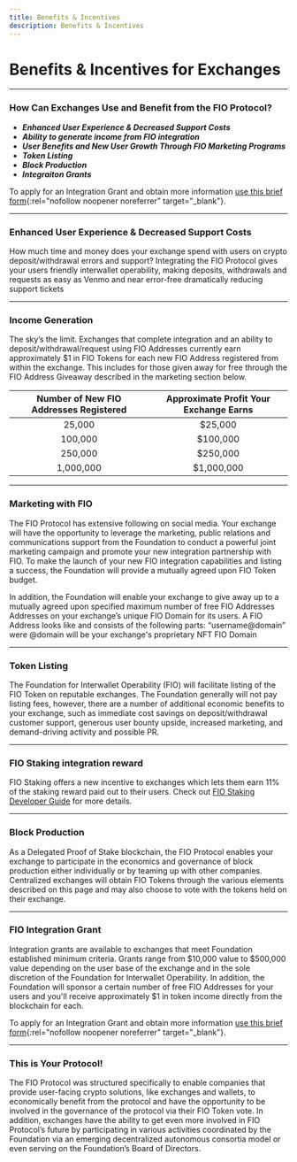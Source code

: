 ```yaml
---
title: Benefits & Incentives
description: Benefits & Incentives
---
```


# Benefits & Incentives for Exchanges

---
### How Can Exchanges Use and Benefit from the FIO Protocol?

* ***Enhanced User Experience & Decreased Support Costs***
* ***Ability to generate income from FIO integration***
* ***User Benefits and New User Growth Through FIO Marketing Programs***
* ***Token Listing***
* ***Block Production***
* ***Integraiton Grants***

To apply for an Integration Grant and obtain more information [use this brief form](https://docs.google.com/forms/d/e/1FAIpQLScU4efavwLErmJyRb1T_w9CGGLEqip2kVp1JSH-pfV7WDF--A/viewform?usp=sf_link){:rel="nofollow noopener noreferrer" target="_blank"}. 

---
### Enhanced User Experience & Decreased Support Costs

How much time and money does your exchange spend with users on crypto deposit/withdrawal errors and support? Integrating the FIO Protocol gives your users friendly interwallet operability, making deposits, withdrawals and requests as easy as Venmo and near error-free dramatically reducing support tickets

---
### Income Generation

The sky’s the limit. Exchanges that complete integration and an ability to deposit/withdrawal/request using FIO Addresses currently earn approximately $1 in FIO Tokens for each new FIO Address registered from within the exchange.  This includes for those given away for free through the FIO Address Giveaway described in the marketing section below.

|Number of New FIO Addresses Registered|Approximate Profit Your Exchange Earns|
|:-:|:-:|
|25,000|$25,000|
|100,000|$100,000|
|250,000|$250,000|
|1,000,000|$1,000,000|

---
### Marketing with FIO

The FIO Protocol has extensive following on social media. Your exchange will have the opportunity to leverage the marketing, public relations and communications support from the Foundation to conduct a powerful joint marketing campaign and promote your new integration partnership with FIO. To make the launch of your new FIO integration capabilities and listing a success, the Foundation will provide a mutually agreed upon FIO Token budget.

In addition, the Foundation will enable your exchange to give away up to a mutually agreed upon specified maximum number of free FIO Addresses Addresses on your exchange’s unique FIO Domain for its users. A FIO Address looks like and consists of the following parts: “username@domain” were @domain will be your exchange's proprietary NFT FIO Domain

---
### Token Listing

The Foundation for Interwallet Operability (FIO) will facilitate listing of the FIO Token on reputable exchanges. The Foundation generally will not pay listing fees, however, there are a number of additional economic benefits to your exchange, such as immediate cost savings on deposit/withdrawal customer support, generous user bounty upside, increased marketing, and demand-driving activity and possible PR.

---
### FIO Staking integration reward

FIO Staking offers a new incentive to exchanges which lets them earn 11% of the staking reward paid out to their users. Check out [FIO Staking Developer Guide](https://developers.fioprotocol.io/docs/how-to/staking) for more details.

---
### Block Production

As a Delegated Proof of Stake blockchain, the FIO Protocol enables your exchange to participate in the economics and governance of block production either individually or by teaming up with other companies. Centralized exchanges will obtain FIO Tokens through the various elements described on this page and may also choose to vote with the tokens held on their exchange.  

---
### FIO Integration Grant

Integration grants are available to exchanges that meet Foundation established minimum criteria.  Grants range from $10,000 value to $500,000 value depending on the user base of the exchange and in the sole discretion of the Foundation for Interwallet Operability.  In addition, the Foundation will sponsor a certain number of free FIO Addresses for your users and you'll receive approximately $1 in token income directly from the blockchain for each.

To apply for an Integration Grant and obtain more information [use this brief form](https://docs.google.com/forms/d/e/1FAIpQLScU4efavwLErmJyRb1T_w9CGGLEqip2kVp1JSH-pfV7WDF--A/viewform?usp=sf_link){:rel="nofollow noopener noreferrer" target="_blank"}. 

---
### This is Your Protocol!

The FIO Protocol was structured specifically to enable companies that provide user-facing crypto solutions, like exchanges and wallets, to economically benefit from the protocol and have the opportunity to be involved in the governance of the protocol via their FIO Token vote. In addition, exchanges have the ability to get even more involved in FIO Protocol’s future by participating in various activities coordinated by the Foundation via an emerging decentralized autonomous consortia model or even serving on the Foundation’s Board of Directors.

